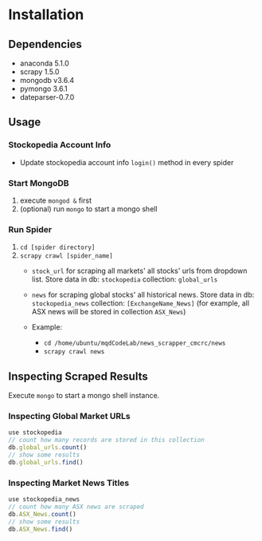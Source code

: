 # Installation #

## Dependencies ##

- anaconda 5.1.0
- scrapy 1.5.0
- mongodb v3.6.4
- pymongo 3.6.1
- dateparser-0.7.0

## Usage ##

### Stockopedia Account Info ###

- Update stockopedia account info `login()` method in every
  spider

### Start MongoDB ###

1. execute `mongod &` first
2. (optional) run `mongo` to start a mongo shell

### Run Spider ###

1. `cd [spider directory]`
2. `scrapy crawl [spider_name]`
   - `stock_url` for scraping all markets' all stocks' urls from
     dropdown list. Store data in db: `stockopedia` collection:
     `global_urls`
   - `news` for scraping global stocks' all historical news.
     Store data in db: `stockopedia_news` collection:
     `[ExchangeName_News]` (for example, all ASX news will be
     stored in collection `ASX_News`)
   
   - Example:
     - `cd /home/ubuntu/mqdCodeLab/news_scrapper_cmcrc/news`
     - `scrapy crawl news`

## Inspecting Scraped Results ##

Execute `mongo` to start a mongo shell instance.

### Inspecting Global Market URLs ###

``` javascript
use stockopedia
// count how many records are stored in this collection
db.global_urls.count()
// show some results
db.global_urls.find()
```

### Inspecting Market News Titles ###

``` javascript
use stockopedia_news
// count how many ASX news are scraped
db.ASX_News.count()
// show some results
db.ASX_News.find()
```



